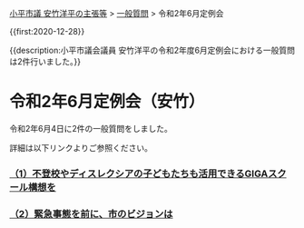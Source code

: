 <p class="breadcrumbs"><a href="../../../index.md">小平市議 安竹洋平の主張等</a> > <a href="../../index.md">一般質問</a> > 令和2年6月定例会

{{first:2020-12-28}}

{{description:小平市議会議員 安竹洋平の令和2年度6月定例会における一般質問は2件行いました。}}

# 令和2年6月定例会（安竹）

令和2年6月4日に2件の一般質問をしました。

詳細は以下リンクよりご参照ください。

### [（1）不登校やディスレクシアの子どもたちも活用できるGIGAスクール構想を](./1-giga-school-dyslexia.md)

### [（2）緊急事態を前に、市のビジョンは](./2-kinkyu-vision.md)
